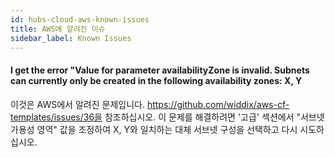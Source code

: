```yaml
---
id: hubs-cloud-aws-known-issues
title: AWS에 알려진 이슈
sidebar_label: Known Issues
---
```


#### I get the error "Value for parameter availabilityZone is invalid. Subnets can currently only be created in the following availability zones: X, Y

이것은 AWS에서 알려진 문제입니다. https://github.com/widdix/aws-cf-templates/issues/36을 참조하십시오.
이 문제를 해결하려면 '고급' 섹션에서 "서브넷 가용성 영역" 값을 조정하여 X, Y와 일치하는 대체 서브넷 구성을 선택하고 다시 시도하십시오.
